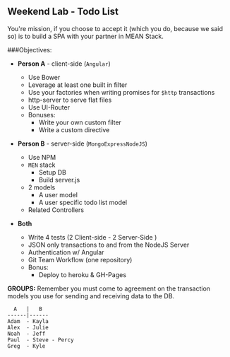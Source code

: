 ## Weekend Lab - Todo List

You're mission, if you choose to accept it (which you do, because we said so) is to build a SPA with your partner in MEAN Stack.

###Objectives:

- **Person A** - client-side (`Angular`)
	- Use Bower
	- Leverage at least one built in filter
	- Use your factories when writing promises for `$http` transactions
	- http-server to serve flat files
	- Use UI-Router
	- Bonuses:
		- Write your own custom filter
		- Write a custom directive
		
- **Person B** - server-side (`MongoExpressNodeJS`)
	- Use NPM
	- `MEN` stack
		- Setup DB
		- Build server.js
	- 2 models
		- A user model
		- A user specific todo list model
	- Related Controllers

- **Both**
	- Write 4 tests (2 Client-side - 2 Server-Side )
	- JSON only transactions to and from the NodeJS Server
	- Authentication w/ Angular
	- Git Team Workflow (one repository)
	- Bonus:
		- Deploy to heroku & GH-Pages


**GROUPS:**
Remember you must come to agreement on the transaction models you use for sending and receiving data to the DB.

```
  A   |   B
------|------
Adam  - Kayla
Alex  - Julie
Noah  - Jeff
Paul  - Steve - Percy
Greg  - Kyle
```